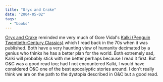 ```yaml
---
title: "Oryx and Crake"
date: "2004-05-02"
tags: 
  - "books"
---
```


[Oryx and Crake](http://www.amazon.com/exec/obidos/ASIN/0385721676/qid=1083544274/sr=2-1/ref=sr_2_1/002-1182139-8900015) reminded me very much of Gore Vidal's [Kalki (Penguin Twentieth-Century Classics)](http://www.amazon.com/exec/obidos/tg/detail/-/0141180374/qid=1083544221/sr=8-1/ref=sr_8_xs_ap_i1_xgl14/002-1182139-8900015?v=glance&s=books&n=507846 "Amazon.com: Books: Kalki (Penguin Twentieth-Century Classics)") which I read back in the 70s when it was published. Both have a very haunting view of humanity decimated by a genius who thinks he has a better plan for the world. Both extremely sad, Kalki will probably stick with me better perhaps because I read it first. But O&C was a good read too; had I not encountered Kalki, I would have considered O&C one of the best apocalyptic stories around. I don't really think we are on the path to the dystopia described in O&C but a good read.
